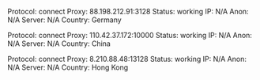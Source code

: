Protocol: connect
Proxy: 88.198.212.91:3128
Status: working
IP: N/A
Anon: N/A
Server: N/A
Country: Germany

Protocol: connect
Proxy: 110.42.37.172:10000
Status: working
IP: N/A
Anon: N/A
Server: N/A
Country: China

Protocol: connect
Proxy: 8.210.88.48:13128
Status: working
IP: N/A
Anon: N/A
Server: N/A
Country: Hong Kong

